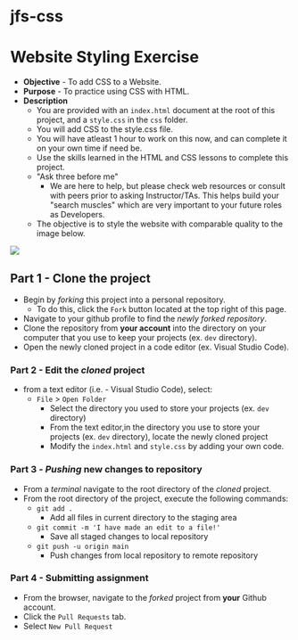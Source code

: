 # jfs-css

# Website Styling Exercise

* **Objective** - To add CSS to a Website.
* **Purpose** - To practice using CSS with HTML.
* **Description**
    * You are provided with an `index.html` document at the root of this project, and a `style.css` in the `css` folder.
    * You will add CSS to the style.css file.
    * You will have atleast 1 hour to work on this now, and can complete it on your own time if need be.
    * Use the skills learned in the HTML and CSS lessons to complete this project.
    * "Ask three before me"
        * We are here to help, but please check web resources or consult with peers prior to asking Instructor/TAs. This helps build your "search muscles" which are very important to your future roles as Developers.
    * The objective is to style the website with comparable quality to the image below.

![](./img/portfolio-example.png)

## Part 1 - Clone the project

* Begin by _forking_ this project into a personal repository.
   * To do this, click the `Fork` button located at the top right of this page.
* Navigate to your github profile to find the _newly forked repository_.
* Clone the repository from **your account** into the directory on your computer that you use to keep your projects (ex. `dev` directory).
* Open the newly cloned project in a code editor (ex. Visual Studio Code).

### Part 2 - Edit the _cloned_ project

* from a text editor (i.e. - Visual Studio Code), select:
  * `File` > `Open Folder`
    * Select the directory you used to store your projects (ex. `dev` directory) 
    * From the text editor,in the directory you use to store your projects (ex. `dev` directory), locate the newly cloned project
    * Modify the `index.html` and `style.css` by adding your own code.

### Part 3 - _Pushing_ new changes to repository

* From a _terminal_ navigate to the root directory of the _cloned_ project.
* From the root directory of the project, execute the following commands:
    * `git add .`
        * Add all files in current directory to the staging area       
    * `git commit -m 'I have made an edit to a file!'`
        * Save all staged changes to local repository
    * `git push -u origin main`
        * Push changes from local repository to remote repository

### Part 4 - Submitting assignment

* From the browser, navigate to the _forked_ project from **your** Github account.
* Click the `Pull Requests` tab.
* Select `New Pull Request`
